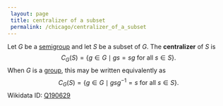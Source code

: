 ```yaml
---
 layout: page
 title: centralizer of a subset
 permalink: /chicago/centralizer_of_a_subset
---
```

Let $G$ be a [semigroup](https://mathgloss.github.io/MathGloss/semigroup) and let $S$ be a subset of $G$. The **centralizer** of $S$ is $$C_G(S) = \{g\in G\mid gs=sg \text{ for all } s\in S\}.$$ When $G$ is a [group](https://mathgloss.github.io/MathGloss/group), this may be written equivalently as $$C_G(S) = \{g\in G\mid gsg^{-1} =s \text{ for all } s\in S\}.$$ Wikidata ID: [Q190629](https://www.wikidata.org/wiki/Q190629)